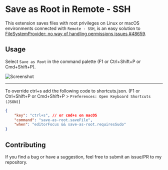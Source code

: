 # Save as Root in Remote - SSH
This extension saves files with root privileges on Linux or macOS environments connected with `Remote - SSH`,
is an easy solution to [FileSystemProvider: no way of handling permissions issues #48659](https://github.com/microsoft/vscode/issues/48659).

## Usage
Select `Save as Root` in the command palette (F1 or Ctrl+Shift+P or Cmd+Shift+P).

![Screenshot](https://raw.githubusercontent.com/yy0931/save-as-root/main/screenshot.gif)

---

To override ctrl+s add the following code to shortcuts.json. (F1 or Ctrl+Shift+P or Cmd+Shift+P > `Preferences: Open Keyboard Shortcuts (JSON)`)

```json
{
    "key": "ctrl+s", // or cmd+s on macOS
    "command": "save-as-root.saveFile",
    "when": "editorFocus && save-as-root.requiresSudo"
}
```

## Contributing
If you find a bug or have a suggestion, feel free to submit an issue/PR to my repository.
